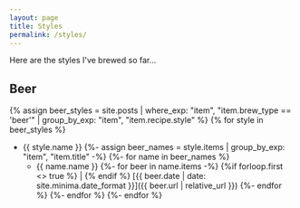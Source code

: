 ```yaml
---
layout: page
title: Styles
permalink: /styles/
---
```

Here are the styles I've brewed so far...
## Beer
{% assign beer_styles = site.posts | where_exp: "item", "item.brew_type == 'beer'" | group_by_exp: "item", "item.recipe.style" %}
{% for style in beer_styles %}
 - {{ style.name }}
{%- assign beer_names = style.items | group_by_exp: "item", "item.title" -%}
{%- for name in beer_names %}
   - {{ name.name }}
{%- for beer in name.items -%}
     {%if forloop.first <> true %} | {% endif %}
     [{{ beer.date | date: site.minima.date_format }}]({{ beer.url | relative_url }})
{%- endfor %}
{%- endfor %} 
{%- endfor %}
